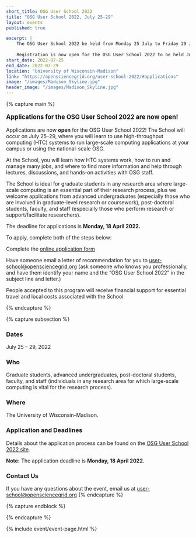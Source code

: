 ```yaml
---
short_title: OSG User School 2022 
title: "OSG User School 2022, July 25-29"
layout: events
published: true

excerpt: |
    The OSG User School 2022 be held from Monday 25 July to Friday 29 July 2022
    
    Registration is now open for the OSG User School 2022 to be held July 25-29 in person at the University of Wisconsin-Madison campus.
start_date: 2022-07-25
end_date: 2022-07-29
location: "University of Wisconsin-Madison"
link: "https://opensciencegrid.org/user-school-2022/#applications"
image: "/images/Madison_Skyline.jpg"
header_image: "/images/Madison_Skyline.jpg"
---
```


{% capture main %}

<p style="font-size: larger; font-weight: bold;">Applications for the OSG User School 2022 are now open!</p>

Applications are now **open** for the OSG User School 2022! The School will occur on July 25–29, where you will learn to use high-throughput computing (HTC) systems to run large-scale computing applications at your campus or using the national-scale OSG.

At the School, you will learn how HTC systems work, how to run and manage many jobs, and where to find more information and help through lectures, discussions, and hands-on activities with  OSG staff.

The School is ideal for graduate students in any research area where large-scale computing is an essential part of their research process, plus we welcome applications from advanced undergraduates (especially those who are involved in graduate-level research or coursework), post-doctoral students, faculty, and staff (especially those who perform research or support/facilitate researchers).

The deadline for applications is **Monday, 18 April 2022.**

To apply, complete both of the steps below:

Complete the [online application form](https://uwmadison.co1.qualtrics.com/jfe/form/SV_bdBbGikmcgabwGO)

Have someone email a letter of recommendation for you to [user-school@opensciencegrid.org](user-school@opensciencegrid.org) (ask someone who knows you professionally, and have them identify your name and the “OSG User School 2022” in the subject line and letter.)

People accepted to this program will receive financial support for essential travel and local costs associated with the School.

{% endcapture %}


{% capture subsection %}
### Dates

July 25 – 29, 2022

### Who

Graduate students, advanced undergraduates, post-doctoral students, faculty, and staff (individuals in any research area for which large-scale computing is vital for the research process).
 
### Where

The University of Wisconsin-Madison.

### Application and Deadlines
Details about the application process can be found on the [OSG User School 2022 site](https://opensciencegrid.org/user-school-2022/#applications).

**Note:** The application deadline is **Monday, 18 April 2022.**

### Contact Us

If you have any questions about the event, email us at [user-school@opensciencegrid.org](user-school@opensciencegrid.org)
{% endcapture %}

{% capture endblock %}


{% endcapture %}

{% include event/event-page.html %}
